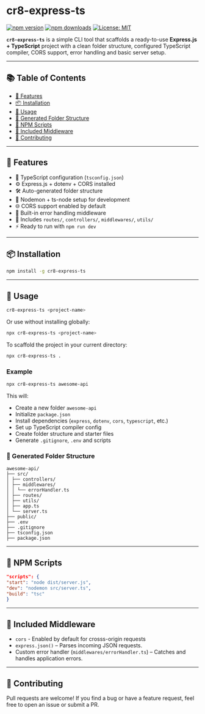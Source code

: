 # cr8-express-ts

[![npm version](https://img.shields.io/npm/v/cr8-express-ts)](https://www.npmjs.com/package/cr8-express-ts)
[![npm downloads](https://img.shields.io/npm/dt/cr8-express-ts.svg)](https://www.npmjs.com/package/cr8-express-ts)
[![License: MIT](https://img.shields.io/badge/License-MIT-yellow.svg)](LICENSE)

**`cr8-express-ts`** is a simple CLI tool that scaffolds a ready-to-use **Express.js + TypeScript** project with a clean folder structure, configured TypeScript compiler, CORS support, error handling and basic server setup.

---

## 📚 Table of Contents

- [🚀 Features](#-features)
- [📦 Installation](#-installation)
- [🧱 Usage](#-usage)
- [📁 Generated Folder Structure](#-generated-folder-structure)
- [📝 NPM Scripts](#-npm-scripts)
- [📜 Included Middleware](#-included-middleware)
- [🤝 Contributing](#-contributing)

---

## 🚀 Features

- 🔧 TypeScript configuration (`tsconfig.json`)
- ⚙️ Express.js + dotenv + CORS installed
- 🛠 Auto-generated folder structure
- 🔄 Nodemon + ts-node setup for development
- 🌐 CORS support enabled by default
- 🧩 Built-in error handling middleware
- 📁 Includes `routes/`, `controllers/`, `middlewares/`, `utils/`
- ⚡ Ready to run with `npm run dev`

---

## 📦 Installation

```bash
npm install -g cr8-express-ts
```

---

## 🧱 Usage

```bash
cr8-express-ts <project-name>
```

Or use without installing globally:

```bash
npx cr8-express-ts <project-name>
```

To scaffold the project in your current directory:

```bash
npx cr8-express-ts .
```

### Example

```bash
npx cr8-express-ts awesome-api
```

This will:

- Create a new folder `awesome-api`
- Initialize `package.json`
- Install dependencies (`express`, `dotenv`, `cors`, `typescript`, etc.)
- Set up TypeScript compiler config
- Create folder structure and starter files
- Generate `.gitignore`, `.env` and scripts

### 📁 Generated Folder Structure

```
awesome-api/
├── src/
│ ├── controllers/
│ ├── middlewares/
│ │ └── errorHandler.ts
│ ├── routes/
│ ├── utils/
│ ├── app.ts
│ └── server.ts
├── public/
├── .env
├── .gitignore
├── tsconfig.json
├── package.json
```

---

## 📝 NPM Scripts

```json
"scripts": {
"start": "node dist/server.js",
"dev": "nodemon src/server.ts",
"build": "tsc"
}
```

---

## 📜 Included Middleware

- `cors` - Enabled by default for crosss-origin requests
- `express.json()` – Parses incoming JSON requests.
- Custom error handler (`middlewares/errorHandler.ts`) – Catches and handles application errors.

---

## 🤝 Contributing

Pull requests are welcome! If you find a bug or have a feature request, feel free to open an issue or submit a PR.
